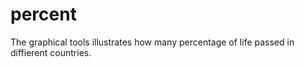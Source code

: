 # percent

The graphical tools illustrates how many percentage of life passed in diffierent countries.

